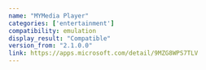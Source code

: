 ```yaml
---
name: "MYMedia Player"
categories: ['entertainment']
compatibility: emulation
display_result: "Compatible"
version_from: "2.1.0.0"
link: https://apps.microsoft.com/detail/9MZG8WPS7TLV
---
```

